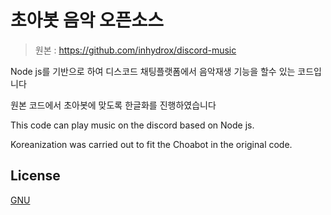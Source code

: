 # 초아봇 음악 오픈소스
> 원본 : https://github.com/inhydrox/discord-music

Node js를 기반으로 하여 디스코드 채팅플랫폼에서 음악재생 기능을 할수 있는 코드입니다

원본 코드에서 초아봇에 맞도록 한글화를 진행하였습니다

This code can play music on the discord based on Node js.

Koreanization was carried out to fit the Choabot in the original code.
## License
[GNU](https://choosealicense.com/licenses/gpl-3.0/)
